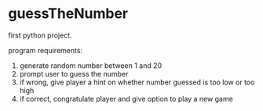 # guessTheNumber
first python project.

program requirements:
1. generate random number between 1 and 20
2. prompt user to guess the number
3. if wrong, give player a hint on whether number guessed is too low or too high
4. if correct, congratulate player and give option to play a new game